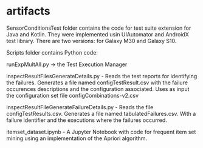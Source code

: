 # artifacts

SensorConditionsTest folder contains the code for test suite extension for Java and Kotlin. They were implemented usin UIAutomator and AndroidX test library. There are two versions: for Galaxy M30 and Galaxy S10.

Scripts folder contains Python code:

runExpMultAll.py -> the Test Execution Manager

inspectResultFilesGenerateDetails.py - Reads the test reports for identifying the failures. Generates a file named configTestResult.csv with the failure occurences descriptions and the configuration associated. Uses as input the configuration set file configCombinations-v2.csv

inspectResultFileGenerateFailureDetails.py - Reads the file configTestResults.csv. Generates a file named tabulatedFailures.csv. With a failure identifier
and the executions where the failures occurred. 

itemset_dataset.ipynb - A Jupyter Notebook with code for frequent item set mining using an implementation of the Apriori algorithm.

